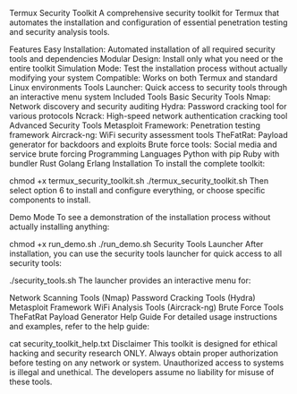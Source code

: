 Termux Security Toolkit
A comprehensive security toolkit for Termux that automates the installation and configuration of essential penetration testing and security analysis tools.

Features
Easy Installation: Automated installation of all required security tools and dependencies
Modular Design: Install only what you need or the entire toolkit
Simulation Mode: Test the installation process without actually modifying your system
Compatible: Works on both Termux and standard Linux environments
Tools Launcher: Quick access to security tools through an interactive menu system
Included Tools
Basic Security Tools
Nmap: Network discovery and security auditing
Hydra: Password cracking tool for various protocols
Ncrack: High-speed network authentication cracking tool
Advanced Security Tools
Metasploit Framework: Penetration testing framework
Aircrack-ng: WiFi security assessment tools
TheFatRat: Payload generator for backdoors and exploits
Brute force tools: Social media and service brute forcing
Programming Languages
Python with pip
Ruby with bundler
Rust
Golang
Erlang
Installation
To install the complete toolkit:

chmod +x termux_security_toolkit.sh
./termux_security_toolkit.sh
Then select option 6 to install and configure everything, or choose specific components to install.

Demo Mode
To see a demonstration of the installation process without actually installing anything:

chmod +x run_demo.sh
./run_demo.sh
Security Tools Launcher
After installation, you can use the security tools launcher for quick access to all security tools:

./security_tools.sh
The launcher provides an interactive menu for:

Network Scanning Tools (Nmap)
Password Cracking Tools (Hydra)
Metasploit Framework
WiFi Analysis Tools (Aircrack-ng)
Brute Force Tools
TheFatRat Payload Generator
Help Guide
For detailed usage instructions and examples, refer to the help guide:

cat security_toolkit_help.txt
Disclaimer
This toolkit is designed for ethical hacking and security research ONLY. Always obtain proper authorization before testing on any network or system. Unauthorized access to systems is illegal and unethical. The developers assume no liability for misuse of these tools.

